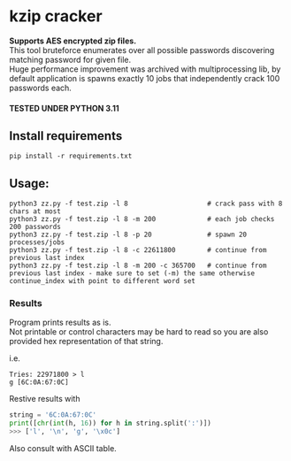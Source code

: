 # kzip cracker
**Supports AES encrypted zip files.**  
This tool bruteforce enumerates over all possible passwords discovering matching
 password for given file.  
Huge performance improvement was archived with multiprocessing lib, by default application is
 spawns exactly 10 jobs that independently crack 100 passwords each.

#### TESTED UNDER PYTHON 3.11

## Install requirements
```
pip install -r requirements.txt
```

## Usage:

```shell
python3 zz.py -f test.zip -l 8                    # crack pass with 8 chars at most
python3 zz.py -f test.zip -l 8 -m 200             # each job checks 200 passwords
python3 zz.py -f test.zip -l 8 -p 20              # spawn 20 processes/jobs
python3 zz.py -f test.zip -l 8 -c 22611800        # continue from previous last index
python3 zz.py -f test.zip -l 8 -m 200 -c 365700   # continue from previous last index - make sure to set (-m) the same otherwise continue_index with point to different word set
```

### Results
Program prints results as is.  
Not printable or control characters may be hard to read so you are also provided hex representation of that string.

i.e. 
```shell
Tries: 22971800 > l
g [6C:0A:67:0C]
```
Restive results with
```python
string = '6C:0A:67:0C'
print([chr(int(h, 16)) for h in string.split(':')])
>>> ['l', '\n', 'g', '\x0c']
```
Also consult with ASCII table.

